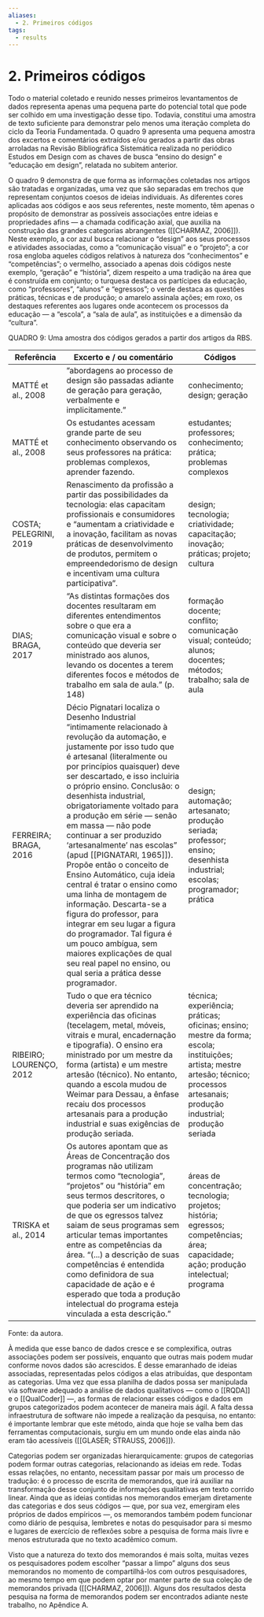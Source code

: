 ```yaml
---
aliases:
  - 2. Primeiros códigos
tags:
  - results
---
```

# 2. Primeiros códigos
Todo o material coletado e reunido nesses primeiros levantamentos de dados representa apenas uma pequena parte do potencial total que pode ser colhido em uma investigação desse tipo. Todavia, constitui uma amostra de texto suficiente para demonstrar pelo menos uma iteração completa do ciclo da Teoria Fundamentada. O quadro 9 apresenta uma pequena amostra dos excertos e comentários extraídos e/ou gerados a partir das obras arroladas na Revisão Bibliográfica Sistemática realizada no periódico Estudos em Design com as chaves de busca “ensino do design” e “educação em design”, relatada no subitem anterior.

O quadro 9 demonstra de que forma as informações coletadas nos artigos são tratadas e organizadas, uma vez que são separadas em trechos que representam conjuntos coesos de ideias individuais. As diferentes cores aplicadas aos códigos e aos seus referentes, neste momento, têm apenas o propósito de demonstrar as possíveis associações entre ideias e propriedades afins — a chamada codificação axial, que auxilia na construção das grandes categorias abrangentes ([[CHARMAZ, 2006]]). Neste exemplo, a cor azul busca relacionar o “design” aos seus processos e atividades associadas, como a “comunicação visual” e o “projeto”; a cor rosa engloba aqueles códigos relativos à natureza dos “conhecimentos” e “competências”; o vermelho, associado a apenas dois códigos neste exemplo, “geração” e “história”, dizem respeito a uma tradição na área que é construída em conjunto; o turquesa destaca os partícipes da educação, como “professores”, “alunos” e “egressos”; o verde destaca as questões práticas, técnicas e de produção; o amarelo assinala ações; em roxo, os destaques referentes aos lugares onde acontecem os processos da educação — a “escola”, a “sala de aula”, as instituições e a dimensão da “cultura”.

QUADRO 9: Uma amostra dos códigos gerados a partir dos artigos da RBS.

| Referência | Excerto e / ou comentário | Códigos |
| ---------- | ------------------------- | ------- |
| MATTÉ et al., 2008 | ”abordagens ao processo de design são passadas adiante de geração para geração, verbalmente e implicitamente.” | conhecimento; design; geração |
| MATTÉ et al., 2008 | Os estudantes acessam grande parte de seu conhecimento observando os seus professores na prática: problemas complexos, aprender fazendo. | estudantes; professores; conhecimento; prática; problemas complexos |
| COSTA; PELEGRINI, 2019 | Renascimento da profissão a partir das possibilidades da tecnologia: elas capacitam profissionais e consumidores e “aumentam a criatividade e a inovação, facilitam as novas práticas de desenvolvimento de produtos, permitem o empreendedorismo de design e incentivam uma cultura participativa”. | design; tecnologia; criatividade; capacitação; inovação; práticas; projeto; cultura |
| DIAS; BRAGA, 2017 | “As distintas formações dos docentes resultaram em diferentes entendimentos sobre o que era a comunicação visual e sobre o conteúdo que deveria ser ministrado aos alunos, levando os docentes a terem diferentes focos e métodos de trabalho em sala de aula.” (p. 148) | formação docente; conflito; comunicação visual; conteúdo; alunos; docentes; métodos; trabalho; sala de aula |
| FERREIRA; BRAGA, 2016 | Décio Pignatari localiza o Desenho Industrial “intimamente relacionado à revolução da automação, e justamente por isso tudo que é artesanal (literalmente ou por princípios quaisquer) deve ser descartado, e isso incluiria o próprio ensino. Conclusão: o desenhista industrial, obrigatoriamente voltado para a produção em série — senão em massa — não pode continuar a ser produzido ‘artesanalmente’ nas escolas” (apud [[PIGNATARI, 1965]]). Propõe então o conceito de Ensino Automático, cuja ideia central é tratar o ensino como uma linha de montagem de informação. Descarta-se a figura do professor, para integrar em seu lugar a figura do programador. Tal figura é um pouco ambígua, sem maiores explicações de qual seu real papel no ensino, ou qual seria a prática desse programador. | design; automação; artesanato; produção seriada; professor; ensino; desenhista industrial; escolas; programador; prática |
| RIBEIRO; LOURENÇO, 2012 | Tudo o que era técnico deveria ser aprendido na experiência das oficinas (tecelagem, metal, móveis, vitrais e mural, encadernação e tipografia). O ensino era ministrado por um mestre da forma (artista) e um mestre artesão (técnico). No entanto, quando a escola mudou de Weimar para Dessau, a ênfase recaiu dos processos artesanais para a produção industrial e suas exigências de produção seriada. | técnica; experiência; práticas; oficinas; ensino; mestre da forma; escola; instituições; artista; mestre artesão; técnico; processos artesanais; produção industrial; produção seriada |
| TRISKA et al., 2014 | Os autores apontam que as Áreas de Concentração dos programas não utilizam termos como “tecnologia”, “projetos” ou “história” em seus termos descritores, o que poderia ser um indicativo de que os egressos talvez saiam de seus programas sem articular temas importantes entre as competências da área. “(...) a descrição de suas competências é entendida como definidora de sua capacidade de ação e é esperado que toda a produção intelectual do programa esteja vinculada a esta descrição.” | áreas de concentração; tecnologia; projetos; história; egressos; competências; área; capacidade; ação; produção intelectual; programa |

Fonte: da autora.

À medida que esse banco de dados cresce e se complexifica, outras associações podem ser possíveis, enquanto que outras mais podem mudar conforme novos dados são acrescidos. É desse emaranhado de ideias associadas, representadas pelos códigos a elas atribuídas, que despontam as categorias. Uma vez que essa planilha de dados possa ser manipulada via software adequado a análise de dados qualitativos — como o [[RQDA]] e o [[QualCoder]] —, as formas de relacionar esses códigos e dados em grupos categorizados podem acontecer de maneira mais ágil. A falta dessa infraestrutura de software não impede a realização da pesquisa, no entanto: é importante lembrar que este método, ainda que hoje se valha bem das ferramentas computacionais, surgiu em um mundo onde elas ainda não eram tão acessíveis ([[GLASER; STRAUSS, 2006]]).

Categorias podem ser organizadas hierarquicamente: grupos de categorias podem formar outras categorias, relacionando as ideias em rede. Todas essas relações, no entanto, necessitam passar por mais um processo de tradução: é o processo de escrita de memorandos, que irá auxiliar na transformação desse conjunto de informações qualitativas em texto corrido linear. Ainda que as ideias contidas nos memorandos emerjam diretamente das categorias e dos seus códigos — que, por sua vez, emergiram eles próprios de dados empíricos —, os memorandos também podem funcionar como diário de pesquisa, lembretes e notas do pesquisador para si mesmo e lugares de exercício de reflexões sobre a pesquisa de forma mais livre e menos estruturada que no texto acadêmico comum.

Visto que a natureza do texto dos memorandos é mais solta, muitas vezes os pesquisadores podem escolher “passar a limpo” alguns dos seus memorandos no momento de compartilhá-los com outros pesquisadores, ao mesmo tempo em que podem optar por manter parte de sua coleção de memorandos privada ([[CHARMAZ, 2006]]). Alguns dos resultados desta pesquisa na forma de memorandos podem ser encontrados adiante neste trabalho, no Apêndice A.